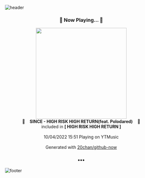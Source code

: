 ![header](https://capsule-render.vercel.app/api?type=wave&height=170&section=header&text=Hi.%20I'm%20SHIFT&fontColor=090707&fontAlignX=45&fontAlignY=65&fontSize=100)

<h3 align="center">🎵 Now Playing... 🎵</h3>
<p align="center">
  <a href="https://music.youtube.com/watch?v=5F4MKGdvTJ8">
    <img width="300" src="https://lh3.googleusercontent.com/iSOorcYATgD0fq8N_zMOqcIHnbPtWgb8FByWQhG7QR23KZuGB7zu2WVDAv2NNn9CCzdgakIngmy5ses-">
  </a>
  <br>
  🎵&nbsp&nbsp&nbsp <b>SINCE - HIGH RISK HIGH RETURN(feat. Polodared)</b> &nbsp&nbsp&nbsp🎵
  <br>
  included in <b>[ HIGH RISK HIGH RETURN ]</b>
  
  <br />
  <br />
  10/04/2022 15:51 Playing on YTMusic
  <br />
  <br />
  Generated with <a href="https://github.com/20chan/github-now">20chan/github-now</a>
</p>

<h3 align="center">•••</h3>

![footer](https://capsule-render.vercel.app/api?type=wave&height=150&section=footer)
